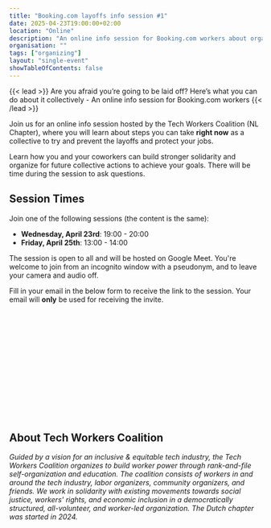 ```yaml
---
title: "Booking.com layoffs info session #1"
date: 2025-04-23T19:00:00+02:00
location: "Online"
description: "An online info session for Booking.com workers about organizing against layoffs"
organisation: ""
tags: ["organizing"]
layout: "single-event"
showTableOfContents: false
---
```


{{< lead >}}
Are you afraid you’re going to be laid off? Here’s what you can do about it collectively - An online info session for Booking.com workers
{{< /lead >}}

Join us for an online info session hosted by the Tech Workers Coalition (NL Chapter), where you will learn about steps you can take **right now** as a collective to try and prevent the layoffs and protect your jobs.

Learn how you and your coworkers can build stronger solidarity and organize for future collective actions to achieve your goals. There will be time during the session to ask questions.

## Session Times

Join one of the following sessions (the content is the same):

- **Wednesday, April 23rd**: 19:00 - 20:00
- **Friday, April 25th**: 13:00 - 14:00

The session is open to all and will be hosted on Google Meet. You're welcome to join from an incognito window with a pseudonym, and to leave your camera and audio off.

Fill in your email in the below form to receive the link to the session. Your email will **only** be used for receiving the invite.

<iframe data-tally-src="https://tally.so/embed/wgzlYd?alignLeft=1&hideTitle=1&transparentBackground=1&dynamicHeight=1" loading="lazy" width="100%" height="211" frameborder="0" marginheight="0" marginwidth="0" title="Booking info session"></iframe>
<script>var d=document,w="https://tally.so/widgets/embed.js",v=function(){"undefined"!=typeof Tally?Tally.loadEmbeds():d.querySelectorAll("iframe[data-tally-src]:not([src])").forEach((function(e){e.src=e.dataset.tallySrc}))};if("undefined"!=typeof Tally)v();else if(d.querySelector('script[src="'+w+'"]')==null){var s=d.createElement("script");s.src=w,s.onload=v,s.onerror=v,d.body.appendChild(s);}</script>

## About Tech Workers Coalition

_Guided by a vision for an inclusive & equitable tech industry, the Tech Workers Coalition organizes to build worker power through rank-and-file self-organization and education. The coalition consists of workers in and around the tech industry, labor organizers, community organizers, and friends. We work in solidarity with existing movements towards social justice, workers' rights, and economic inclusion in a democratically structured, all-volunteer, and worker-led organization. The Dutch chapter was started in 2024._
